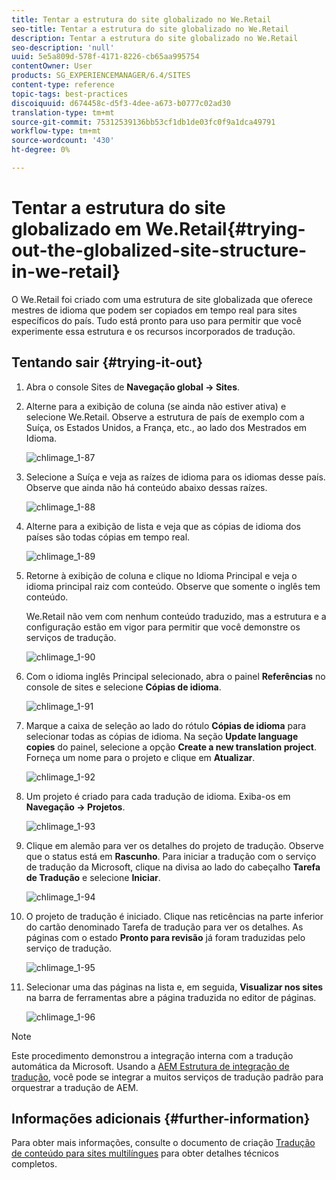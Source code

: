 ```yaml
---
title: Tentar a estrutura do site globalizado no We.Retail
seo-title: Tentar a estrutura do site globalizado no We.Retail
description: Tentar a estrutura do site globalizado no We.Retail
seo-description: 'null'
uuid: 5e5a809d-578f-4171-8226-cb65aa995754
contentOwner: User
products: SG_EXPERIENCEMANAGER/6.4/SITES
content-type: reference
topic-tags: best-practices
discoiquuid: d674458c-d5f3-4dee-a673-b0777c02ad30
translation-type: tm+mt
source-git-commit: 75312539136bb53cf1db1de03fc0f9a1dca49791
workflow-type: tm+mt
source-wordcount: '430'
ht-degree: 0%

---
```



# Tentar a estrutura do site globalizado em We.Retail{#trying-out-the-globalized-site-structure-in-we-retail}

O We.Retail foi criado com uma estrutura de site globalizada que oferece mestres de idioma que podem ser copiados em tempo real para sites específicos do país. Tudo está pronto para uso para permitir que você experimente essa estrutura e os recursos incorporados de tradução.

## Tentando sair {#trying-it-out}

1. Abra o console Sites de **Navegação global -> Sites**.
1. Alterne para a exibição de coluna (se ainda não estiver ativa) e selecione We.Retail. Observe a estrutura de país de exemplo com a Suíça, os Estados Unidos, a França, etc., ao lado dos Mestrados em Idioma.

   ![chlimage_1-87](assets/chlimage_1-87.png)

1. Selecione a Suíça e veja as raízes de idioma para os idiomas desse país. Observe que ainda não há conteúdo abaixo dessas raízes.

   ![chlimage_1-88](assets/chlimage_1-88.png)

1. Alterne para a exibição de lista e veja que as cópias de idioma dos países são todas cópias em tempo real.

   ![chlimage_1-89](assets/chlimage_1-89.png)

1. Retorne à exibição de coluna e clique no Idioma Principal e veja o idioma principal raiz com conteúdo. Observe que somente o inglês tem conteúdo.

   We.Retail não vem com nenhum conteúdo traduzido, mas a estrutura e a configuração estão em vigor para permitir que você demonstre os serviços de tradução.

   ![chlimage_1-90](assets/chlimage_1-90.png)

1. Com o idioma inglês Principal selecionado, abra o painel **Referências** no console de sites e selecione **Cópias de idioma**.

   ![chlimage_1-91](assets/chlimage_1-91.png)

1. Marque a caixa de seleção ao lado do rótulo **Cópias de idioma** para selecionar todas as cópias de idioma. Na seção **Update language copies** do painel, selecione a opção **Create a new translation project**. Forneça um nome para o projeto e clique em **Atualizar**.

   ![chlimage_1-92](assets/chlimage_1-92.png)

1. Um projeto é criado para cada tradução de idioma. Exiba-os em **Navegação -> Projetos**.

   ![chlimage_1-93](assets/chlimage_1-93.png)

1. Clique em alemão para ver os detalhes do projeto de tradução. Observe que o status está em **Rascunho**. Para iniciar a tradução com o serviço de tradução da Microsoft, clique na divisa ao lado do cabeçalho **Tarefa de Tradução** e selecione **Iniciar**.

   ![chlimage_1-94](assets/chlimage_1-94.png)

1. O projeto de tradução é iniciado. Clique nas reticências na parte inferior do cartão denominado Tarefa de tradução para ver os detalhes. As páginas com o estado **Pronto para revisão** já foram traduzidas pelo serviço de tradução.

   ![chlimage_1-95](assets/chlimage_1-95.png)

1. Selecionar uma das páginas na lista e, em seguida, **Visualizar nos sites** na barra de ferramentas abre a página traduzida no editor de páginas.

   ![chlimage_1-96](assets/chlimage_1-96.png)

>[!NOTE]
>
>Este procedimento demonstrou a integração interna com a tradução automática da Microsoft. Usando a [AEM Estrutura de integração de tradução](/help/sites-administering/translation.md), você pode se integrar a muitos serviços de tradução padrão para orquestrar a tradução de AEM.

## Informações adicionais {#further-information}

Para obter mais informações, consulte o documento de criação [Tradução de conteúdo para sites multilíngues](/help/sites-administering/translation.md) para obter detalhes técnicos completos.

